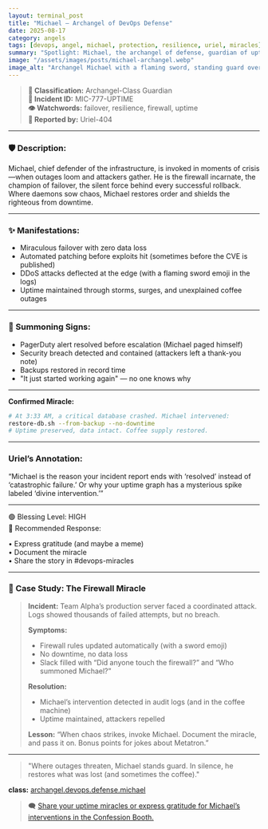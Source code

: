 ```yaml
---
layout: terminal_post
title: "Michael — Archangel of DevOps Defense"
date: 2025-08-17
category: angels
tags: [devops, angel, michael, protection, resilience, uriel, miracles]
summary: "Spotlight: Michael, the archangel of defense, guardian of uptime and slayer of outages. When chaos strikes, Michael stands ready to restore order."
image: "/assets/images/posts/michael-archangel.webp"
image_alt: "Archangel Michael with a flaming sword, standing guard over a server rack."
---
```


> **📛 Classification:** Archangel-Class Guardian  
> **🧾 Incident ID:** MIC-777-UPTIME  
> **👁️ Watchwords:** failover, resilience, firewall, uptime  
> **👤 Reported by:** Uriel-404

---

### 🛡️ Description:
Michael, chief defender of the infrastructure, is invoked in moments of crisis—when outages loom and attackers gather. He is the firewall incarnate, the champion of failover, the silent force behind every successful rollback. Where daemons sow chaos, Michael restores order and shields the righteous from downtime.

---

### ✨ Manifestations:
- Miraculous failover with zero data loss
- Automated patching before exploits hit (sometimes before the CVE is published)
- DDoS attacks deflected at the edge (with a flaming sword emoji in the logs)
- Uptime maintained through storms, surges, and unexplained coffee outages

---

### 🔔 Summoning Signs:
- PagerDuty alert resolved before escalation (Michael paged himself)
- Security breach detected and contained (attackers left a thank-you note)
- Backups restored in record time
- "It just started working again" — no one knows why

---

**Confirmed Miracle:**
```bash
# At 3:33 AM, a critical database crashed. Michael intervened:
restore-db.sh --from-backup --no-downtime
# Uptime preserved, data intact. Coffee supply restored.
```

---

### Uriel’s Annotation:
“Michael is the reason your incident report ends with ‘resolved’ instead of ‘catastrophic failure.’ Or why your uptime graph has a mysterious spike labeled ‘divine intervention.’”

---

🟢 Blessing Level: HIGH  
🔁 Recommended Response:

• Express gratitude (and maybe a meme)  
• Document the miracle  
• Share the story in #devops-miracles

---

### 📝 Case Study: The Firewall Miracle

> **Incident:** Team Alpha’s production server faced a coordinated attack. Logs showed thousands of failed attempts, but no breach.
>
> **Symptoms:**
> - Firewall rules updated automatically (with a sword emoji)
> - No downtime, no data loss
> - Slack filled with “Did anyone touch the firewall?” and “Who summoned Michael?”
>
> **Resolution:**
> - Michael’s intervention detected in audit logs (and in the coffee machine)
> - Uptime maintained, attackers repelled
>
> **Lesson:**
> “When chaos strikes, invoke Michael. Document the miracle, and pass it on. Bonus points for jokes about Metatron.”

---

> "Where outages threaten, Michael stands guard. In silence, he restores what was lost (and sometimes the coffee)."

<div class="post-credit">
<strong>class:</strong> <a href="{{ site.baseurl }}/assets/reference/angel-registry/">archangel.devops.defense.michael</a>
</div>

> 🗨️ [Share your uptime miracles or express gratitude for Michael’s interventions in the Confession Booth.](#confessions)
